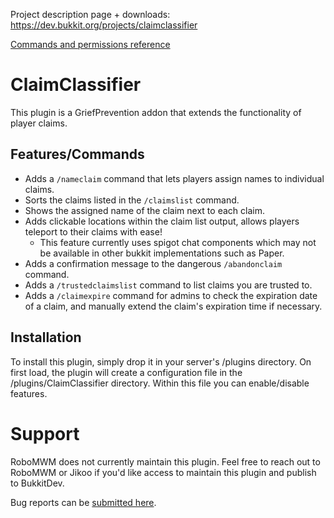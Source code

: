 Project description page + downloads: https://dev.bukkit.org/projects/claimclassifier

[Commands and permissions reference](src/main/resources/plugin.yml)

# ClaimClassifier
This plugin is a GriefPrevention addon that extends the functionality of player claims.

## Features/Commands
- Adds a `/nameclaim` command that lets players assign names to individual claims.
- Sorts the claims listed in the `/claimslist` command.
- Shows the assigned name of the claim next to each claim. 
- Adds clickable locations within the claim list output, allows players teleport to their claims with ease!
    - This feature currently uses spigot chat components which may not be available in other bukkit implementations such as Paper.
- Adds a confirmation message to the dangerous `/abandonclaim` command.
- Adds a `/trustedclaimslist` command to list claims you are trusted to.
- Adds a `/claimexpire` command for admins to check the expiration date of a claim, and manually extend the claim's expiration time if necessary.

## Installation
To install this plugin, simply drop it in your server's /plugins directory. On first load, the plugin will create a configuration file in the /plugins/ClaimClassifier directory. Within this file you can enable/disable features.

# Support

RoboMWM does not currently maintain this plugin. Feel free to reach out to RoboMWM or Jikoo if you'd like access to maintain this plugin and publish to BukkitDev.

Bug reports can be [submitted here](../../issues).
